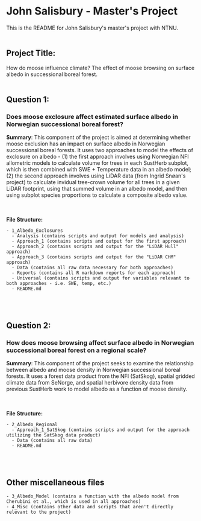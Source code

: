 # John Salisbury - Master's Project
This is the README for John Salisbury's master's project with NTNU.
<br/><br/>
## Project Title:
How do moose influence climate? The effect of moose browsing on surface albedo in successional boreal forest.
<br/><br/>
## Question 1:
### Does moose exclosure affect estimated surface albedo in Norwegian successional boreal forest?

**Summary**:
This component of the project is aimed at determining whether moose exclusion has an impact on surface albedo in Norwegian successional boreal forests. It uses two approaches to model the effects of exclosure on albedo - (1) the first approach involves using Norwegian NFI allometric models to calculate volume for trees in each SustHerb subplot, which is then combined with SWE + Temperature data in an albedo model; (2) the second approach involves using LiDAR data (from Ingrid Snøan's project) to calculate invidual tree-crown volume for all trees in a given LiDAR footprint, using that summed volume in an albedo model, and then using subplot species proportions to calculate a composite albedo value.

<br/><br/>
**File Structure:**
```
- 1_Albedo_Exclosures
  - Analysis (contains scripts and output for models and analysis)
  - Approach_1 (contains scripts and output for the first approach)
  - Approach_2 (contains scripts and output for the "LiDAR Hull" approach)
  - Approach_3 (contains scripts and output for the "LiDAR CHM" approach)
  - Data (contains all raw data necessary for both approaches)
  - Reports (contains all R markdown reports for each approach)
  - Universal (contains scripts and output for variables relevant to both approaches - i.e. SWE, temp, etc.)
  - README.md
```

<br/><br/>
## Question 2:
### How does moose browsing affect surface albedo in Norwegian successional boreal forest on a regional scale?

**Summary**:
This component of the project seeks to examine the relationship between albedo and moose density in Norwegian successional boreal forests. It uses a forest data product from the NFI (SatSkog), spatial gridded climate data from SeNorge, and spatial herbivore density data from previous SustHerb work to model albedo as a function of moose density.

<br><br>
**File Structure:**
```
- 2_Albedo_Regional
  - Approach_1_SatSkog (contains scripts and output for the approach utilizing the SatSkog data product)
  - Data (contains all raw data)
  - README.md
```

<br/><br/>
## Other miscellaneous files
```
- 3_Albedo_Model (contains a function with the albedo model from Cherubini et al., which is used in all approaches)
- 4_Misc (contains other data and scripts that aren't directly relevant to the project)
```